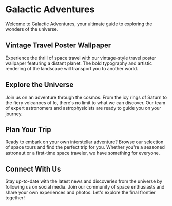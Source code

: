 <!--
Write me markdown content of website with wallpaper:

"A vintage-style travel poster of a distant planet, with bold typography and an artistic rendering of the landscape."

The header of the page should not be copy of the text but rather a real content of the website which is using this wallpaper.
-->

<!--font:Montserrat-->

# Galactic Adventures

Welcome to Galactic Adventures, your ultimate guide to exploring the wonders of the universe. 

## Vintage Travel Poster Wallpaper

Experience the thrill of space travel with our vintage-style travel poster wallpaper featuring a distant planet. The bold typography and artistic rendering of the landscape will transport you to another world. 

## Explore the Universe

Join us on an adventure through the cosmos. From the icy rings of Saturn to the fiery volcanoes of Io, there's no limit to what we can discover. Our team of expert astronomers and astrophysicists are ready to guide you on your journey.

## Plan Your Trip

Ready to embark on your own interstellar adventure? Browse our selection of space tours and find the perfect trip for you. Whether you're a seasoned astronaut or a first-time space traveler, we have something for everyone.

## Connect With Us

Stay up-to-date with the latest news and discoveries from the universe by following us on social media. Join our community of space enthusiasts and share your own experiences and photos. Let's explore the final frontier together!
